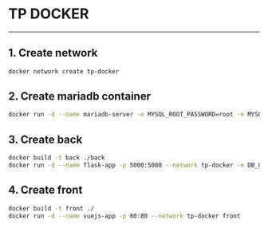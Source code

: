 # TP DOCKER

---

## 1. Create network

```bash
docker network create tp-docker
```

## 2. Create mariadb container

```bash
docker run -d --name mariadb-server -e MYSQL_ROOT_PASSWORD=root -e MYSQL_USER=guestuser -e MYSQL_PASSWORD=guestpassword --network tp-docker --volume ./init_db.sql:/docker-entrypoint-initdb.d/init_db.sql --volume mariadb-data:/var/lib/mysql mariadb:11 
```

## 3. Create back

```bash
docker build -t back ./back
docker run -d --name flask-app -p 5000:5000 --network tp-docker -e DB_USER=root -e DB_PASSWORD=root back
```

## 4. Create front

```bash
docker build -t front ./
docker run -d --name vuejs-app -p 80:80 --network tp-docker front
```